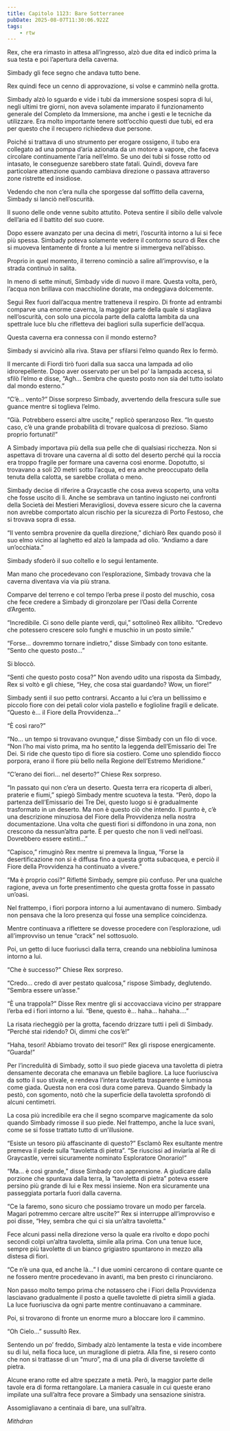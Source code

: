 ```yaml
---
title: Capitolo 1123: Bare Sotterranee
pubDate: 2025-08-07T11:30:06.922Z
tags:
    - rtw
---
```













Rex, che era rimasto in attesa all’ingresso, alzò due dita ed indicò prima la sua testa e poi l’apertura della caverna.






Simbady gli fece segno che andava tutto bene.






Rex quindi fece un cenno di approvazione, si volse e camminò nella grotta.






Simbady alzò lo sguardo e vide i tubi da immersione sospesi sopra di lui, negli ultimi tre giorni, non aveva solamente imparato il funzionamento generale del Completo da Immersione, ma anche i gesti e le tecniche da utilizzare. Era molto importante tenere sott’occhio questi due tubi, ed era per questo che il recupero richiedeva due persone.






Poiché si trattava di uno strumento per erogare ossigeno, il tubo era collegato ad una pompa d’aria azionata da un motore a vapore, che faceva circolare continuamente l’aria nell’elmo. Se uno dei tubi si fosse rotto od intasato, le conseguenze sarebbero state fatali. Quindi, doveva fare particolare attenzione quando cambiava direzione o passava attraverso zone ristrette ed insidiose.






Vedendo che non c’era nulla che sporgesse dal soffitto della caverna, Simbady si lanciò nell’oscurità.






Il suono delle onde venne subito attutito. Poteva sentire il sibilo delle valvole dell’aria ed il battito del suo cuore.






Dopo essere avanzato per una decina di metri, l’oscurità intorno a lui si fece più spessa. Simbady poteva solamente vedere il contorno scuro di Rex che si muoveva lentamente di fronte a lui mentre si immergeva nell’abisso.






Proprio in quel momento, il terreno cominciò a salire all’improvviso, e la strada continuò in salita.






In meno di sette minuti, Simbady vide di nuovo il mare. Questa volta, però, l’acqua non brillava con macchioline dorate, ma ondeggiava dolcemente.






Seguì Rex fuori dall’acqua mentre tratteneva il respiro. Di fronte ad entrambi comparve una enorme caverna, la maggior parte della quale si stagliava nell’oscurità, con solo una piccola parte della calotta lambita da una spettrale luce blu che rifletteva dei bagliori sulla superficie dell’acqua.






Questa caverna era connessa con il mondo esterno?






Simbady si avvicinò alla riva. Stava per sfilarsi l’elmo quando Rex lo fermò.






Il mercante di Fiordi tirò fuori dalla sua sacca una lampada ad olio idrorepellente. Dopo aver osservato per un bel po’ la lampada accesa, si sfilò l’elmo e disse, “Agh… Sembra che questo posto non sia del tutto isolato dal mondo esterno.”






“C’è… vento?” Disse sorpreso Simbady, avvertendo della frescura sulle sue guance mentre si toglieva l’elmo.






“Già. Potrebbero esserci altre uscite,” replicò speranzoso Rex. “In questo caso, c’è una grande probabilità di trovare qualcosa di prezioso. Siamo proprio fortunati!”






A Simbady importava più della sua pelle che di qualsiasi ricchezza. Non si aspettava di trovare una caverna al di sotto del deserto perché qui la roccia era troppo fragile per formare una caverna così enorme. Dopotutto, si trovavano a soli 20 metri sotto l’acqua, ed era anche preoccupato della tenuta della calotta, se sarebbe crollata o meno.






Simbady decise di riferire a Graycastle che cosa aveva scoperto, una volta che fosse uscito di lì. Anche se sembrava un tantino ingiusto nei confronti della Società dei Mestieri Meravigliosi, doveva essere sicuro che la caverna non avrebbe comportato alcun rischio per la sicurezza di Porto Festoso, che si trovava sopra di essa.






“Il vento sembra provenire da quella direzione,” dichiarò Rex quando posò il suo elmo vicino al laghetto ed alzò la lampada ad olio. “Andiamo a dare un’occhiata.”






Simbady sfoderò il suo coltello e lo seguì lentamente.






Man mano che procedevano con l’esplorazione, Simbady trovava che la caverna diventava via via più strana.






Comparve del terreno e col tempo l’erba prese il posto del muschio, cosa che fece credere a Simbady di gironzolare per l’Oasi della Corrente d’Argento.






“Incredibile. Ci sono delle piante verdi, qui,” sottolineò Rex allibito. “Credevo che potessero crescere solo funghi e muschio in un posto simile.”






“Forse… dovremmo tornare indietro,” disse Simbady con tono esitante. “Sento che questo posto…”






Si bloccò.






“Senti che questo posto cosa?” Non avendo udito una risposta da Simbady, Rex si voltò e gli chiese, “Hey, che cosa stai guardando? Wow, un fiore!”






Simbady sentì il suo petto contrarsi. Accanto a lui c’era un bellissimo e piccolo fiore con dei petali color viola pastello e foglioline fragili e delicate. “Questo è… il Fiore della Provvidenza…”






“È così raro?”






“No… un tempo si trovavano ovunque,” disse Simbady con un filo di voce. “Non l’ho mai visto prima, ma ho sentito la leggenda dell’Emissario dei Tre Dei. Si ride che questo tipo di fiore sia costiero. Come uno splendido fiocco porpora, erano il fiore più bello nella Regione dell’Estremo Meridione.”






“C’erano dei fiori… nel deserto?” Chiese Rex sorpreso.






“In passato qui non c’era un deserto. Questa terra era ricoperta di alberi, praterie e fiumi,” spiegò Simbady mentre scuoteva la testa. “Però, dopo la partenza dell’Emissario dei Tre Dei, questo luogo si è gradualmente trasformato in un deserto. Ma non è questo ciò che intendo. Il punto è, c’è una descrizione minuziosa del Fiore della Provvidenza nella nostra documentazione. Una volta che questi fiori si diffondono in una zona, non crescono da nessun’altra parte. È per questo che non li vedi nell’oasi. Dovrebbero essere estinti…”






“Capisco,” rimuginò Rex mentre si premeva la lingua, “Forse la desertificazione non si è diffusa fino a questa grotta subacquea, e perciò il Fiore della Provvidenza ha continuato a vivere.”






“Ma è proprio così?” Rifletté Simbady, sempre più confuso. Per una qualche ragione, aveva un forte presentimento che questa grotta fosse in passato un’oasi.






Nel frattempo, i fiori porpora intorno a lui aumentavano di numero. Simbady non pensava che la loro presenza qui fosse una semplice coincidenza.






Mentre continuava a riflettere se dovesse procedere con l’esplorazione, udì all’improvviso un tenue “crack” nel sottosuolo.






Poi, un getto di luce fuoriuscì dalla terra, creando una nebbiolina luminosa intorno a lui.






“Che è successo?” Chiese Rex sorpreso.






“Credo… credo di aver pestato qualcosa,” rispose Simbady, deglutendo. “Sembra essere un’asse.”






“È una trappola?” Disse Rex mentre gli si accovacciava vicino per strappare l’erba ed i fiori intorno a lui. “Bene, questo è… haha… hahaha….”






La risata riecheggiò per la grotta, facendo drizzare tutti i peli di Simbady. “Perché stai ridendo? Oi, dimmi che cos’è!”






“Haha, tesori! Abbiamo trovato dei tesori!” Rex gli rispose energicamente. “Guarda!”






Per l’incredulità di Simbady, sotto il suo piede giaceva una tavoletta di pietra densamente decorata che emanava un flebile bagliore. La luce fuoriusciva da sotto il suo stivale, e rendeva l’intera tavoletta trasparente e luminosa come giada. Questa non era così dura come pareva. Quando Simbady la pestò, con sgomento, notò che la superficie della tavoletta sprofondò di alcuni centimetri.






La cosa più incredibile era che il segno scomparve magicamente da solo quando Simbady rimosse il suo piede. Nel frattempo, anche la luce svanì, come se si fosse trattato tutto di un’illusione.






“Esiste un tesoro più affascinante di questo?” Esclamò Rex esultante mentre premeva il piede sulla “tavoletta di pietra”. “Se riuscissi ad inviarla al Re di Graycastle, verrei sicuramente nominato Esploratore Onorario!”






“Ma… è così grande,” disse Simbady con apprensione. A giudicare dalla porzione che spuntava dalla terra, la “tavoletta di pietra” poteva essere persino più grande di lui e Rex messi insieme. Non era sicuramente una passeggiata portarla fuori dalla caverna.






“Ce la faremo, sono sicuro che possiamo trovare un modo per farcela. Magari potremmo cercare altre uscite?” Rex si interruppe all’improvviso e poi disse, “Hey, sembra che qui ci sia un’altra tavoletta.”






Fece alcuni passi nella direzione verso la quale era rivolto e dopo pochi secondi colpì un’altra tavoletta, simile alla prima. Con una tenue luce, sempre più tavolette di un bianco grigiastro spuntarono in mezzo alla distesa di fiori.






“Ce n’è una qua, ed anche là…” I due uomini cercarono di contare quante ce ne fossero mentre procedevano in avanti, ma ben presto ci rinunciarono.






Non passo molto tempo prima che notassero che i Fiori della Provvidenza lasciavano gradualmente il posto a quelle tavolette di pietra simili a giada. La luce fuoriusciva da ogni parte mentre continuavano a camminare.






Poi, si trovarono di fronte un enorme muro a bloccare loro il cammino.






“Oh Cielo…” sussultò Rex.






Sentendo un po’ freddo, Simbady alzò lentamente la testa e vide incombere su di lui, nella fioca luce, un muraglione di pietra. Alla fine, si resero conto che non si trattasse di un “muro”, ma di una pila di diverse tavolette di pietra.






Alcune erano rotte ed altre spezzate a metà. Però, la maggior parte delle tavole era di forma rettangolare. La maniera casuale in cui queste erano impilate una sull’altra fece provare a Simbady una sensazione sinistra.






Assomigliavano a centinaia di bare, una sull’altra.






<em>Mithdran</em>


                                


                                



